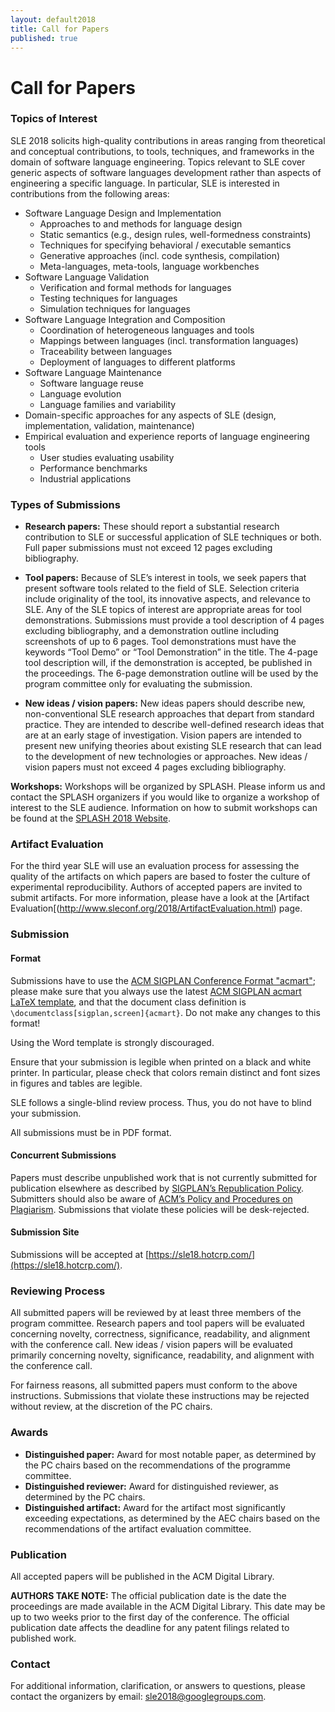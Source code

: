 ```yaml
---
layout: default2018
title: Call for Papers
published: true
---
```


# Call for Papers

### Topics of Interest

SLE 2018 solicits high-quality contributions in areas ranging from theoretical and conceptual contributions, to tools, techniques, and frameworks in the domain of software language engineering. Topics relevant to SLE cover generic aspects of software languages development rather than aspects of engineering a specific language. In particular, SLE is interested in contributions from the following areas:

- Software Language Design and Implementation
    - Approaches to and methods for language design
    - Static semantics (e.g., design rules, well-formedness constraints)
    - Techniques for specifying behavioral / executable semantics
    - Generative approaches (incl. code synthesis, compilation)
    - Meta-languages, meta-tools, language workbenches
- Software Language Validation
    - Verification and formal methods for languages
    - Testing techniques for languages
    - Simulation techniques for languages
- Software Language Integration and Composition
    - Coordination of heterogeneous languages and tools
    - Mappings between languages (incl. transformation languages)
    - Traceability between languages
    - Deployment of languages to different platforms
- Software Language Maintenance
    - Software language reuse
    - Language evolution
    - Language families and variability
- Domain-specific approaches for any aspects of SLE (design, implementation, validation, maintenance)
- Empirical evaluation and experience reports of language engineering tools
    - User studies evaluating usability
    - Performance benchmarks
    - Industrial applications

### Types of Submissions

- **Research papers:** These should report a substantial research contribution to SLE or successful application of SLE techniques or both. Full paper submissions must not exceed 12 pages excluding bibliography.

- **Tool papers:** Because of SLE’s interest in tools, we seek papers that present software tools related to the field of SLE. Selection criteria include originality of the tool, its innovative aspects, and relevance to SLE. Any of the SLE topics of interest are appropriate areas for tool demonstrations. Submissions must provide a tool description of 4 pages excluding bibliography, and a demonstration outline including screenshots of up to 6 pages. Tool demonstrations must have the keywords “Tool Demo” or “Tool Demonstration” in the title. The 4-page tool description will, if the demonstration is accepted, be published in the proceedings. The 6-page demonstration outline will be used by the program committee only for evaluating the submission.

- **New ideas / vision papers:** New ideas papers should describe new, non-conventional SLE research approaches that depart from standard practice. They are intended to describe well-defined research ideas that are at an early stage of investigation. Vision papers are intended to present new unifying theories about existing SLE research that can lead to the development of new technologies or approaches. New ideas / vision papers must not exceed 4 pages excluding bibliography.

**Workshops:** Workshops will be organized by SPLASH. Please inform us and contact the SPLASH organizers if you would like to organize a workshop of interest to the SLE audience. Information on how to submit workshops can be found at the [SPLASH 2018 Website](https://conf.researchr.org/track/splash-2018/splash-2018-Workshops).

### Artifact Evaluation

For the third year SLE will use an evaluation process for assessing the quality of the artifacts on which papers are based to foster the culture of experimental reproducibility. Authors of accepted papers are invited to submit artifacts. For more information, please have a look at the [Artifact Evaluation[(http://www.sleconf.org/2018/ArtifactEvaluation.html) page.

### Submission

#### Format

Submissions have to use the [ACM SIGPLAN Conference Format "acmart"](http://sigplan.org/Resources/Author/#acmart-format); please make sure that you always use the latest [ACM SIGPLAN acmart LaTeX template](https://www.acm.org/binaries/content/assets/publications/consolidated-tex-template/acmart-master.zip), and that the document class definition is `\documentclass[sigplan,screen]{acmart}`. Do not make any changes to this format!

Using the Word template is strongly discouraged.

Ensure that your submission is legible when printed on a black and white printer. In particular, please check that colors remain distinct and font sizes in figures and tables are legible.

SLE follows a single-blind review process. Thus, you do not have to blind your submission.

All submissions must be in PDF format.

#### Concurrent Submissions

Papers must describe unpublished work that is not currently submitted for publication elsewhere as described by [SIGPLAN’s Republication Policy](http://www.sigplan.org/Resources/Policies/Republication). Submitters should also be aware of [ACM’s Policy and Procedures on Plagiarism](http://www.acm.org/publications/policies/plagiarism_policy). Submissions that violate these policies will be desk-rejected.

#### Submission Site

Submissions will be accepted at [https://sle18.hotcrp.com/](https://sle18.hotcrp.com/).

### Reviewing Process

All submitted papers will be reviewed by at least three members of the program committee.  Research papers and tool papers will be evaluated concerning novelty, correctness, significance, readability, and alignment with the conference call. New ideas / vision papers will be evaluated primarily concerning novelty, significance, readability, and alignment with the conference call.

For fairness reasons, all submitted papers must conform to the above instructions. Submissions that violate these instructions may be rejected without review, at the discretion of the PC chairs.

### Awards

- **Distinguished paper:** Award for most notable paper, as determined by the PC chairs based on the recommendations of the programme committee.
- **Distinguished reviewer:** Award for distinguished reviewer, as determined by the PC chairs.
- **Distinguished artifact:** Award for the artifact most significantly exceeding expectations, as determined by the AEC chairs based on the recommendations of the artifact evaluation committee.

### Publication

All accepted papers will be published in the ACM Digital Library.

**AUTHORS TAKE NOTE:** The official publication date is the date the proceedings are made available in the ACM Digital Library. This date may be up to two weeks prior to the first day of the conference. The official publication date affects the deadline for any patent filings related to published work.

### Contact

For additional information, clarification, or answers to questions, please contact the organizers by email: sle2018@googlegroups.com.


